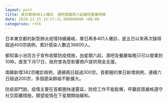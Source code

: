 ```yaml
---
layout: post
title: 東京都增401人確診　酒吧餐廳周六起縮短營業時間
date: 2020-11-25 15:57:21.000000000 +08:00
categories: rthk
---
```


日本東京都的新型肺炎疫情持續嚴峻，單日再多401人確診，是五日以來再次錄得超過400宗病例，累計感染人數近38600人。

都知事小池百合子宣布收緊防疫措施，由星期六起，酒吧及餐廳每晚只可以營業到10時，直至下月17日，政府會為受影響商戶提供現金支援。

南韓新增382宗確診病例，連續兩日超過300宗。首都圈的單日新增病例，連續六日超過200宗，多個感染群組不斷擴大。

防疫部門說，疫情主要在首都圈快速蔓延，防控工作不能鬆懈，呼籲民眾嚴格遵守社交距離措施，期望疫情在下星期開始緩和。
